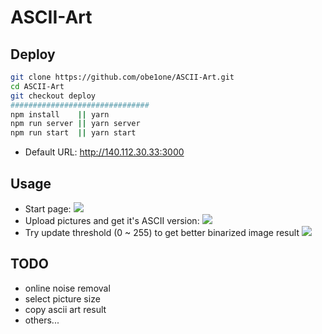 # ASCII-Art
## Deploy
```bash
git clone https://github.com/obe1one/ASCII-Art.git
cd ASCII-Art
git checkout deploy
###############################
npm install    || yarn
npm run server || yarn server
npm run start  || yarn start
```
* Default URL: http://140.112.30.33:3000
## Usage
* Start page:
![](https://i.imgur.com/ga2zi6C.png)
* Upload pictures and get it's ASCII version:
![](https://i.imgur.com/3evR21X.png)
* Try update threshold (0 ~ 255) to get better binarized image result
![](https://i.imgur.com/v3A5J5w.png)
## TODO
* online noise removal
* select picture size
* copy ascii art result
* others...


